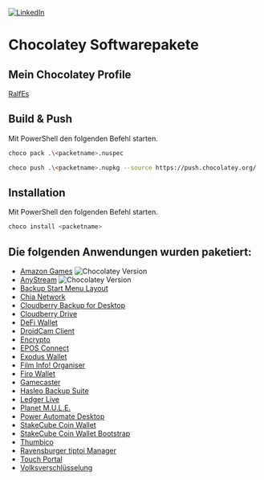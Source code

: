 [![LinkedIn][linkedin-shield]][linkedin-url]

# Chocolatey Softwarepakete
## Mein Chocolatey Profile
[RalfEs](https://community.chocolatey.org/profiles/RalfEs/)

## Build & Push
Mit PowerShell den folgenden Befehl starten.

```sh
choco pack .\<packetname>.nuspec
```

```sh
choco push .\<packetname>.nupkg --source https://push.chocolatey.org/
```

## Installation
Mit PowerShell den folgenden Befehl starten.

```sh
choco install <packetname>
```


## Die folgenden Anwendungen wurden paketiert:
* [Amazon Games](https://community.chocolatey.org/packages/amazongames/) ![Chocolatey Version](https://img.shields.io/chocolatey/v/amazongames?label=Version)
* [AnyStream](https://chocolatey.org/packages/anystream/) ![Chocolatey Version](https://img.shields.io/chocolatey/v/anystream?label=Version)
* [Backup Start Menu Layout](https://chocolatey.org/packages/backup-start-menu-layout/)
* [Chia Network](https://chocolatey.org/packages/chia-network/)
* [Cloudberry Backup for Desktop](https://chocolatey.org/packages/cloudberrybackup/)
* [Cloudberry Drive](https://chocolatey.org/packages/cloudberrydrive/)
* [DeFi Wallet](https://chocolatey.org/packages/defiwallet/)
* [DroidCam Client](https://chocolatey.org/packages/droidcamclient/)
* [Encrypto](https://chocolatey.org/packages/encrypto/)
* [EPOS Connect](https://community.chocolatey.org/packages/epos-connect/)
* [Exodus Wallet](https://chocolatey.org/packages/exoduswallet/)
* [Film Info! Organiser](https://chocolatey.org/packages/film-info-organizer/)
* [Firo Wallet](https://chocolatey.org/packages/firowallet/)
* [Gamecaster](https://chocolatey.org/packages/gamecaster/)
* [Hasleo Backup Suite](https://chocolatey.org/packages/hasleobackupsuite/)
* [Ledger Live](https://chocolatey.org/packages/ledger-live/)
* [Planet M.U.L.E.](https://chocolatey.org/packages/planetmule/)
* [Power Automate Desktop](https://chocolatey.org/packages/powerautomatedesktop/)
* [StakeCube Coin Wallet](https://chocolatey.org/packages/stakecubecoinwallet/)
* [StakeCube Coin Wallet Bootstrap](https://chocolatey.org/packages/stakecubecoinwallet-bootstrap/)
* [Thumbico](https://chocolatey.org/packages/thumbico/)
* [Ravensburger tiptoi Manager](https://chocolatey.org/packages/tiptoimanager/)
* [Touch Portal](https://chocolatey.org/packages/touchportal/)
* [Volksverschlüsselung](https://chocolatey.org/packages/volksverschluesselung/)

[linkedin-shield]: https://img.shields.io/badge/-LinkedIn-black.svg?style=for-the-badge&logo=linkedin&colorB=555
[linkedin-url]: https://linkedin.com/in/ralfes
